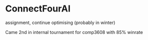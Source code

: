 # ConnectFourAI
assignment, continue optimising (probably in winter)

Came 2nd in internal tournament for comp3608 with 85% winrate
